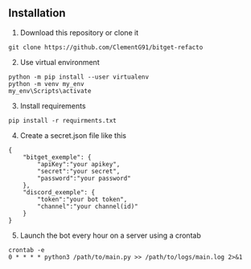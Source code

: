 ## Installation

1. Download this repository or clone it
```
git clone https://github.com/ClementG91/bitget-refacto
```

2. Use virtual environment
```
python -m pip install --user virtualenv
python -m venv my_env
my_env\Scripts\activate
```


3. Install requirements
```
pip install -r requirments.txt
```
4. Create a secret.json file like this
```
{
    "bitget_exemple": {
        "apiKey":"your apikey",
        "secret":"your secret",
        "password":"your password"
    },
    "discord_exemple": {
        "token":"your bot token",
        "channel":"your channel(id)"
    }
}
```

5. Launch the bot every hour on a server using a crontab

```
crontab -e
0 * * * * python3 /path/to/main.py >> /path/to/logs/main.log 2>&1
```

